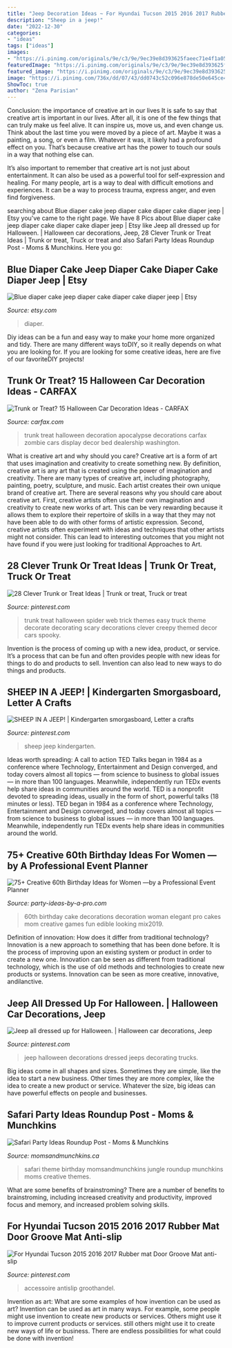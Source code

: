 ```yaml
---
title: "Jeep Decoration Ideas ~ For Hyundai Tucson 2015 2016 2017 Rubber Mat Door Groove Mat Anti-slip"
description: "Sheep in a jeep!"
date: "2022-12-30"
categories:
- "ideas"
tags: ["ideas"]
images:
- "https://i.pinimg.com/originals/9e/c3/9e/9ec39e8d393625faeec71e4f1a05d4fa.jpg"
featuredImage: "https://i.pinimg.com/originals/9e/c3/9e/9ec39e8d393625faeec71e4f1a05d4fa.jpg"
featured_image: "https://i.pinimg.com/originals/9e/c3/9e/9ec39e8d393625faeec71e4f1a05d4fa.jpg"
image: "https://i.pinimg.com/736x/dd/07/43/dd0743c52c096e878de50e645ce4fdbd.jpg"
ShowToc: true
author: "Zena Parisian"
---
```



Conclusion: the importance of creative art in our lives
It is safe to say that creative art is important in our lives. After all, it is one of the few things that can truly make us feel alive. It can inspire us, move us, and even change us.
Think about the last time you were moved by a piece of art. Maybe it was a painting, a song, or even a film. Whatever it was, it likely had a profound effect on you. That’s because creative art has the power to touch our souls in a way that nothing else can.

It’s also important to remember that creative art is not just about entertainment. It can also be used as a powerful tool for self-expression and healing. For many people, art is a way to deal with difficult emotions and experiences. It can be a way to process trauma, express anger, and even find forgiveness.

	

		
searching about Blue diaper cake jeep diaper cake diaper cake diaper jeep | Etsy you've came to the right page. We have 8 Pics about Blue diaper cake jeep diaper cake diaper cake diaper jeep | Etsy like Jeep all dressed up for Halloween. | Halloween car decorations, Jeep, 28 Clever Trunk or Treat Ideas | Trunk or treat, Truck or treat and also Safari Party Ideas Roundup Post - Moms &amp; Munchkins. Here you go:
		
    
## Blue Diaper Cake Jeep Diaper Cake Diaper Cake Diaper Jeep | Etsy

<img loading=lazy src="https://i.etsystatic.com/12820545/r/il/221cab/1192981953/il_794xN.1192981953_71bf.jpg" onerror="this.onerror=null;this.src='https://tse1.mm.bing.net/th?id=OIP.m1iH7MB_v0VOk8qrjzndLgHaNJ&amp;pid=15.1';" alt="Blue diaper cake jeep diaper cake diaper cake diaper jeep | Etsy">

_Source: etsy.com_

>diaper. 

	

Diy ideas can be a fun and easy way to make your home more organized and tidy. There are many different ways toDIY, so it really depends on what you are looking for. If you are looking for some creative ideas, here are five of our favoriteDIY projects!

    
## Trunk Or Treat? 15 Halloween Car Decoration Ideas - CARFAX

<img loading=lazy src="http://www.carfax.com/blog/wp-content/uploads/zombie-apocalypse.jpg" onerror="this.onerror=null;this.src='https://tse4.mm.bing.net/th?id=OIP.FvvqYWKz79GBYIcG5N4TkAHaE8&amp;pid=15.1';" alt="Trunk or Treat? 15 Halloween Car Decoration Ideas - CARFAX">

_Source: carfax.com_

>trunk treat halloween decoration apocalypse decorations carfax zombie cars display decor bed dealership washington. 

	

What is creative art and why should you care?
Creative art is a form of art that uses imagination and creativity to create something new. By definition, creative art is any art that is created using the power of imagination and creativity. There are many types of creative art, including photography, painting, poetry, sculpture, and music. Each artist creates their own unique brand of creative art.
There are several reasons why you should care about creative art. First, creative artists often use their own imagination and creativity to create new works of art. This can be very rewarding because it allows them to explore their repertoire of skills in a way that they may not have been able to do with other forms of artistic expression. Second, creative artists often experiment with ideas and techniques that other artists might not consider. This can lead to interesting outcomes that you might not have found if you were just looking for traditional Approaches to Art.

    
## 28 Clever Trunk Or Treat Ideas | Trunk Or Treat, Truck Or Treat

<img loading=lazy src="https://i.pinimg.com/originals/9e/c3/9e/9ec39e8d393625faeec71e4f1a05d4fa.jpg" onerror="this.onerror=null;this.src='https://tse4.mm.bing.net/th?id=OIP.9H2NT6wjIHU9eYOTFfTiZQHaLD&amp;pid=15.1';" alt="28 Clever Trunk or Treat Ideas | Trunk or treat, Truck or treat">

_Source: pinterest.com_

>trunk treat halloween spider web trick themes easy truck theme decorate decorating scary decorations clever creepy themed decor cars spooky. 

	

Invention is the process of coming up with a new idea, product, or service. It’s a process that can be fun and often provides people with new ideas for things to do and products to sell. Invention can also lead to new ways to do things and products.

    
## SHEEP IN A JEEP! | Kindergarten Smorgasboard, Letter A Crafts

<img loading=lazy src="https://i.pinimg.com/736x/dd/07/43/dd0743c52c096e878de50e645ce4fdbd.jpg" onerror="this.onerror=null;this.src='https://tse1.mm.bing.net/th?id=OIP.s2ZvJCZcYtHFB1PL0b9y5wHaEx&amp;pid=15.1';" alt="SHEEP IN A JEEP! | Kindergarten smorgasboard, Letter a crafts">

_Source: pinterest.com_

>sheep jeep kindergarten. 

	

Ideas worth spreading: A call to action
TED Talks began in 1984 as a conference where Technology, Entertainment and Design converged, and today covers almost all topics — from science to business to global issues — in more than 100 languages. Meanwhile, independently run TEDx events help share ideas in communities around the world.
TED is a nonprofit devoted to spreading ideas, usually in the form of short, powerful talks (18 minutes or less). TED began in 1984 as a conference where Technology, Entertainment and Design converged, and today covers almost all topics — from science to business to global issues — in more than 100 languages. Meanwhile, independently run TEDx events help share ideas in communities around the world.

    
## 75+ Creative 60th Birthday Ideas For Women —by A Professional Event Planner

<img loading=lazy src="http://www.party-ideas-by-a-pro.com/image-files/x60women0b.jpg.pagespeed.ic.-JgvWcObmS.jpg" onerror="this.onerror=null;this.src='https://tse1.mm.bing.net/th?id=OIP.-JgvWcObmSQjrXxvsrh5EAAAAA&amp;pid=15.1';" alt="75+ Creative 60th Birthday Ideas for Women —by a Professional Event Planner">

_Source: party-ideas-by-a-pro.com_

>60th birthday cake decorations decoration woman elegant pro cakes mom creative games fun edible looking mix2019. 

	

Definition of innovation: How does it differ from traditional technology?
Innovation is a new approach to something that has been done before. It is the process of improving upon an existing system or product in order to create a new one. Innovation can be seen as different from traditional technology, which is the use of old methods and technologies to create new products or systems. Innovation can be seen as more creative, innovative, andilanctive.

    
## Jeep All Dressed Up For Halloween. | Halloween Car Decorations, Jeep

<img loading=lazy src="https://i.pinimg.com/originals/d2/d0/6a/d2d06aa1cfad280b383f6afb7cf67d36.jpg" onerror="this.onerror=null;this.src='https://tse1.mm.bing.net/th?id=OIP.Ihdef2G1nGChDEkJ3CazMAHaJ4&amp;pid=15.1';" alt="Jeep all dressed up for Halloween. | Halloween car decorations, Jeep">

_Source: pinterest.com_

>jeep halloween decorations dressed jeeps decorating trucks. 

	

Big ideas come in all shapes and sizes. Sometimes they are simple, like the idea to start a new business. Other times they are more complex, like the idea to create a new product or service. Whatever the size, big ideas can have powerful effects on people and businesses.

    
## Safari Party Ideas Roundup Post - Moms &amp; Munchkins

<img loading=lazy src="http://www.momsandmunchkins.ca/wp-content/uploads/2013/09/safari-party-slider.jpg" onerror="this.onerror=null;this.src='https://tse4.mm.bing.net/th?id=OIP.URay2KWbI2Os3PYW_mT3gQHaEL&amp;pid=15.1';" alt="Safari Party Ideas Roundup Post - Moms &amp; Munchkins">

_Source: momsandmunchkins.ca_

>safari theme birthday momsandmunchkins jungle roundup munchkins moms creative themes. 

	

What are some benefits of brainstroming?
There are a number of benefits to brainstroming, including increased creativity and productivity, improved focus and memory, and increased problem solving skills.

    
## For Hyundai Tucson 2015 2016 2017 Rubber Mat Door Groove Mat Anti-slip

<img loading=lazy src="https://i.pinimg.com/736x/63/0d/09/630d09ee3e0eeac2fd6667e21f0bea9c.jpg" onerror="this.onerror=null;this.src='https://tse4.mm.bing.net/th?id=OIP.UaYHC1iMECtm7TAxGp4wSgHaHa&amp;pid=15.1';" alt="For Hyundai Tucson 2015 2016 2017 Rubber mat Door Groove Mat anti-slip">

_Source: pinterest.com_

>accessoire antislip groothandel. 

	

Invention as art: What are some examples of how invention can be used as art?
Invention can be used as art in many ways. For example, some people might use invention to create new products or services. Others might use it to improve current products or services. still others might use it to create new ways of life or business. There are endless possibilities for what could be done with invention!

